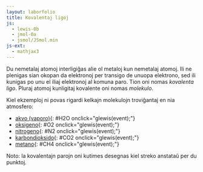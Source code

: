 ```yaml
---
layout: laborfolio
title: Kovalentaj ligoj
js:
  - lewis-0b
  - jmol-0a
  - jsmol/JSmol.min  
js-ext:
  - mathjax3
---
```


Du nemetalaj atomoj interligiĝas alie ol metaloj kun nemetalaj atomoj. Ili ne plenigas sian okopan da elektronoj per transigo de unuopa elektrono, sed ili kunigas po unu el iliaj elektronoj al komuna paro. Tion oni nomas *kovalenta ligo*. Pluraj atomoj kunligitaj kovalente oni nomas *molekulo*.

Kiel ekzemploj ni povas rigardi kelkajn molekulojn troviĝantaj en nia atmosfero:

- [akvo (vaporo)](#H2O){: #H2O onclick="glewis(event);"}
- [oksigeno](#O2){: #O2 onclick="glewis(event);"}
- [nitrogeno](#N2){: #N2 onclick="glewis(event);"}
- [karbondioksido](#CO2){: #CO2 onclick="glewis(event);"}
- [metano](#CH4){: #CH4 onclick="glewis(event);"}

Noto: la kovalentajn parojn oni kutimes desegnas kiel streko anstataŭ per du punktoj.

<script>

  let svg, lewis;  

  const gasoj = {
    N2: [["N",">;:"],["N","<;:"]],
    O2: [["O",">:::"],["O","<:::"]],
    H2O:[["O",">..::"],["H","<."],["H","^.",1,90]],
    CO2:[["O",">:::",-1],["C","<::"],["O","<:::"]],
    CH4:[["H",">.",-1],["C","<...."],["H","<."],["H","v.",1,270],["H","^.",1,90]],
  }

  function glewis(event) {
    event.preventDefault();
    const frm = event.target.id;

    // malplenigu
    svg.textContent = "";
    // desegnu Lewis-strukturon
    lewis.molekulo(gasoj[frm]);
  }

  window.onload = () => {
    svg = document.getElementById("glewis");
    lewis = new Lewis(svg);

    lewis.molekulo([
      ["H",">."],
      ["H","<.",1],
    ]);
  }

</script>

<style>
/*
  svg {
    stroke-width: 0px;
    background-color: lightblue;
  }
  */

  /* koloroj vd. http://jmol.sourceforge.net/jscolors/#color_H ... */

  g.H * {
    fill: #777777;
  }

  g.O * {
    fill: #FF0D0D;
  }

  g.N * {
    fill: #3050F8;
  }

  g.C * {
    fill: #222222;
  }

  text {
      font-family: helvetica, sans-serif;
      /*
      stroke: black;
      stroke-width: 0.2px;
      */
      font-size: 10px;
      text-anchor: middle;
      dominant-baseline: central;
  }
  tspan.sup {
    font-size: 8px;
  }
  circle {
      fill: black;
  }
  line {
      stroke: black;
      stroke-width: .6;
  }
</style>

<svg id="glewis"
    version="1.1" 
    xmlns="http://www.w3.org/2000/svg" 
    xmlns:xlink="http://www.w3.org/1999/xlink" width="240" height="240" viewBox="-30 -30 60 60">    
</svg>